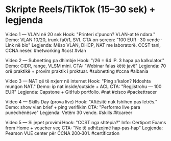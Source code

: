 # Skripte Reels/TikTok (15–30 sek) + legjenda

Video 1 — VLAN në 20 sek
Hook: "Printeri s'punon? VLAN-at të ndara."
Demo: VLAN 10/20, trunk fa0/1, SVI.
CTA on‑screen: "100 EUR · 30 vende · Link në bio"
Legjenda: Mëso VLAN, DHCP, NAT me laboratorë. CCST tani, CCNA nesër. #networking #ccst #vlan

Video 2 — Subnetting pa dhimbje
Hook: "/26 = 64 IP. 3 hapa pa kalkulator."
Demo: CIDR, range, VLSM mini.
CTA: "Webinar falas këtë javë"
Legjenda: 70 orë praktikë + provim praktik i proktuar. #subnetting #ccna #albania

Video 3 — NAT që të nxjerr në internet
Hook: "Ping s'kalon? Ndoshta mungon NAT."
Demo: ip nat inside/outside + ACL
CTA: "Regjistrohu — 100 EUR"
Legjenda: Capstone + GitHub portfolio. #nat #cisco #packettracer

Video 4 — Skills Day (prova live)
Hook: "Aftësitë nuk fshihen pas letrës."
Demo: show vlan brief + ping verifikim
CTA: "Performo live para punëdhënësve"
Legjenda: Vetëm 30 vende. #skills #itcareer

Video 5 — Si jepet provimi
Hook: "CCST nga shtëpia?"
Info: Certiport Exams from Home + voucher veç
CTA: "Ne të udhëzojmë hap‑pas‑hap"
Legjenda: Pearson VUE center për CCNA 200‑301. #certification